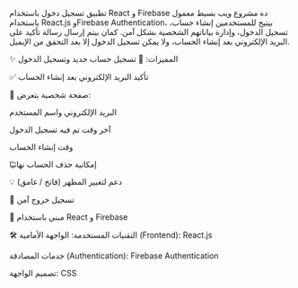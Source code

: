 تطبيق تسجيل دخول باستخدام React و Firebase
ده مشروع ويب بسيط معمول باستخدام React.js وFirebase Authentication، بيتيح للمستخدمين إنشاء حساب، تسجيل الدخول، وإدارة بياناتهم الشخصية بشكل آمن.
كمان بيتم إرسال رسالة تأكيد على البريد الإلكتروني بعد إنشاء الحساب، ولا يمكن تسجيل الدخول إلا بعد التحقق من الإيميل.

✨ المميزات:
🔐 تسجيل حساب جديد وتسجيل الدخول

✅ تأكيد البريد الإلكتروني بعد إنشاء الحساب

👤 صفحة شخصية بتعرض:

البريد الإلكتروني واسم المستخدم

آخر وقت تم فيه تسجيل الدخول

وقت إنشاء الحساب

إمكانية حذف الحساب نهائيًا

💡 دعم لتغيير المظهر (فاتح / غامق)

🚪 تسجيل خروج آمن

🧠 مبني باستخدام React و Firebase

🛠️ التقنيات المستخدمة:
الواجهة الأمامية (Frontend): React.js

خدمات المصادقة (Authentication): Firebase Authentication

تصميم الواجهة: CSS
